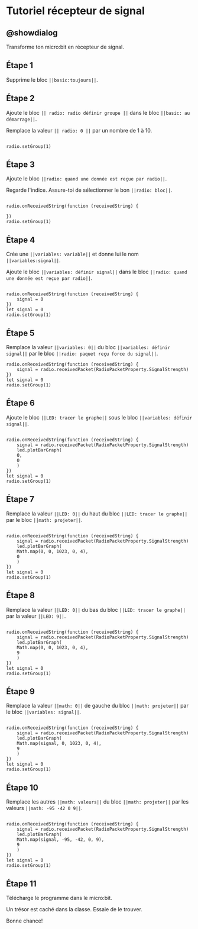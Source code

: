 
# Tutoriel récepteur de signal

## @showdialog

Transforme ton micro:bit en récepteur de signal.

## Étape 1

Supprime le bloc ``||basic:toujours||``.

## Étape 2

Ajoute le bloc ``|| radio: radio définir groupe ||`` dans le bloc ``||basic: au démarrage||``.

Remplace la valeur ``|| radio: 0 ||`` par un nombre de 1 à 10.


```blocks

radio.setGroup(1)

```

## Étape 3

Ajoute le bloc ``||radio: quand une donnée est reçue par radio||``.

Regarde l'indice. Assure-toi de sélectionner le bon ``||radio: bloc||``.

```blocks

radio.onReceivedString(function (receivedString) {
	
})
radio.setGroup(1)

```

## Étape 4

Crée une ``||variables: variable||`` et donne lui le nom ``||variables:signal||``.

Ajoute le bloc ``||variables: définir signal||`` dans le bloc ``||radio: quand une donnée est reçue par radio||``.

```blocks

radio.onReceivedString(function (receivedString) {
    signal = 0
})
let signal = 0
radio.setGroup(1)

```

## Étape 5

Remplace la valeur ``||variables: 0||`` du bloc ``||variables: définir signal||`` par le bloc ``||radio: paquet reçu force du signal||``.

```blocks
radio.onReceivedString(function (receivedString) {
    signal = radio.receivedPacket(RadioPacketProperty.SignalStrength)
})
let signal = 0
radio.setGroup(1)

```

## Étape 6

Ajoute le bloc ``||LED: tracer le graphe||`` sous le bloc ``||variables: définir signal||``.

```blocks

radio.onReceivedString(function (receivedString) {
    signal = radio.receivedPacket(RadioPacketProperty.SignalStrength)
    led.plotBarGraph(
    0,
    0
    )
})
let signal = 0
radio.setGroup(1)

```

## Étape 7

Remplace la valeur ``||LED: 0||`` du haut du bloc ``||LED: tracer le graphe||`` par le bloc ``||math: projeter||``.

```blocks

radio.onReceivedString(function (receivedString) {
    signal = radio.receivedPacket(RadioPacketProperty.SignalStrength)
    led.plotBarGraph(
    Math.map(0, 0, 1023, 0, 4),
    0
    )
})
let signal = 0
radio.setGroup(1)

```
## Étape 8

Remplace la valeur ``||LED: 0||`` du bas du bloc ``||LED: tracer le graphe||`` par la valeur ``||LED: 9||``.

```blocks

radio.onReceivedString(function (receivedString) {
    signal = radio.receivedPacket(RadioPacketProperty.SignalStrength)
    led.plotBarGraph(
    Math.map(0, 0, 1023, 0, 4),
    9
    )
})
let signal = 0
radio.setGroup(1)

```

## Étape 9

Remplace la valeur ``||math: 0||`` de gauche du bloc ``||math: projeter||`` par le bloc ``||variables: signal||``.

```blocks

radio.onReceivedString(function (receivedString) {
    signal = radio.receivedPacket(RadioPacketProperty.SignalStrength)
    led.plotBarGraph(
    Math.map(signal, 0, 1023, 0, 4),
    9
    )
})
let signal = 0
radio.setGroup(1)

```


## Étape 10

Remplace les autres ``||math: valeurs||`` du bloc ``||math: projeter||`` par les valeurs ``||math: -95 -42 0 9||``.

```blocks

radio.onReceivedString(function (receivedString) {
    signal = radio.receivedPacket(RadioPacketProperty.SignalStrength)
    led.plotBarGraph(
    Math.map(signal, -95, -42, 0, 9),
    9
    )
})
let signal = 0
radio.setGroup(1)

```

## Étape 11

Télécharge le programme dans le micro:bit.

Un trésor est caché dans la classe. Essaie de le trouver.

Bonne chance!

